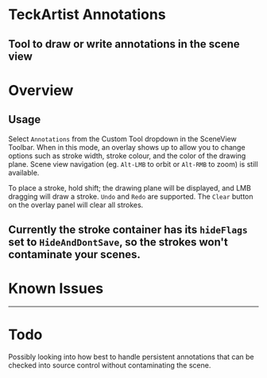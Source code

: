 # TeckArtist Annotations
Tool to draw or write annotations in the scene view
---
# Overview
## Usage
Select `Annotations` from the Custom Tool dropdown in the SceneView Toolbar. When in this mode, an overlay shows up to allow you to change options such as stroke width, stroke colour, and the color of the drawing plane. Scene view navigation (eg. `Alt-LMB` to orbit or `Alt-RMB` to zoom) is still available.

To place a stroke, hold shift; the drawing plane will be displayed, and LMB dragging will draw a stroke. `Undo` and `Redo` are supported. The `Clear` button on the overlay panel will clear all strokes.

Currently the stroke container has its `hideFlags` set to `HideAndDontSave`, so the strokes won't contaminate your scenes.
---
# Known Issues
---
# Todo
Possibly looking into how best to handle persistent annotations that can be checked into source control without contaminating the scene.